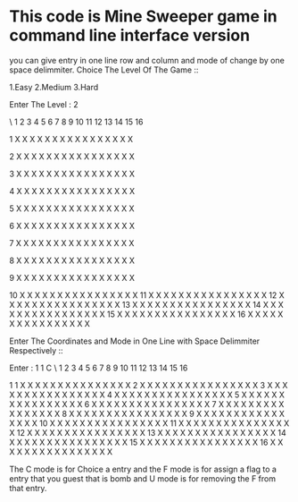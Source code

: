 # This code is Mine Sweeper game in command line interface version

you can give entry in one line row and column and mode of change by one space delimmiter.
Choice The Level Of The Game ::

1.Easy
2.Medium
3.Hard

Enter The Level : 2

  \   1  2  3  4  5  6  7  8  9  10 11 12 13 14 15 16
  

  1   X  X  X  X  X  X  X  X  X  X  X  X  X  X  X  X
  
  2   X  X  X  X  X  X  X  X  X  X  X  X  X  X  X  X
  
  3   X  X  X  X  X  X  X  X  X  X  X  X  X  X  X  X
  
  4   X  X  X  X  X  X  X  X  X  X  X  X  X  X  X  X
  
  5   X  X  X  X  X  X  X  X  X  X  X  X  X  X  X  X
  
  6   X  X  X  X  X  X  X  X  X  X  X  X  X  X  X  X
  
  7   X  X  X  X  X  X  X  X  X  X  X  X  X  X  X  X
  
  8   X  X  X  X  X  X  X  X  X  X  X  X  X  X  X  X
  
  9   X  X  X  X  X  X  X  X  X  X  X  X  X  X  X  X
  
  10  X  X  X  X  X  X  X  X  X  X  X  X  X  X  X  X
  11  X  X  X  X  X  X  X  X  X  X  X  X  X  X  X  X
  12  X  X  X  X  X  X  X  X  X  X  X  X  X  X  X  X
  13  X  X  X  X  X  X  X  X  X  X  X  X  X  X  X  X
  14  X  X  X  X  X  X  X  X  X  X  X  X  X  X  X  X
  15  X  X  X  X  X  X  X  X  X  X  X  X  X  X  X  X
  16  X  X  X  X  X  X  X  X  X  X  X  X  X  X  X  X

Enter The Coordinates and Mode in One Line with Space Delimmiter Respectively ::

Enter : 1 1 C
  \   1  2  3  4  5  6  7  8  9  10 11 12 13 14 15 16

  1   1  X  X  X  X  X  X  X  X  X  X  X  X  X  X  X
  2   X  X  X  X  X  X  X  X  X  X  X  X  X  X  X  X
  3   X  X  X  X  X  X  X  X  X  X  X  X  X  X  X  X
  4   X  X  X  X  X  X  X  X  X  X  X  X  X  X  X  X
  5   X  X  X  X  X  X  X  X  X  X  X  X  X  X  X  X
  6   X  X  X  X  X  X  X  X  X  X  X  X  X  X  X  X
  7   X  X  X  X  X  X  X  X  X  X  X  X  X  X  X  X
  8   X  X  X  X  X  X  X  X  X  X  X  X  X  X  X  X
  9   X  X  X  X  X  X  X  X  X  X  X  X  X  X  X  X
  10  X  X  X  X  X  X  X  X  X  X  X  X  X  X  X  X
  11  X  X  X  X  X  X  X  X  X  X  X  X  X  X  X  X
  12  X  X  X  X  X  X  X  X  X  X  X  X  X  X  X  X
  13  X  X  X  X  X  X  X  X  X  X  X  X  X  X  X  X
  14  X  X  X  X  X  X  X  X  X  X  X  X  X  X  X  X
  15  X  X  X  X  X  X  X  X  X  X  X  X  X  X  X  X
  16  X  X  X  X  X  X  X  X  X  X  X  X  X  X  X  X
  
  The C mode is for Choice a entry and the F mode is for assign a flag to a entry that you guest that is bomb and U mode is 
  for removing the F from that entry.
